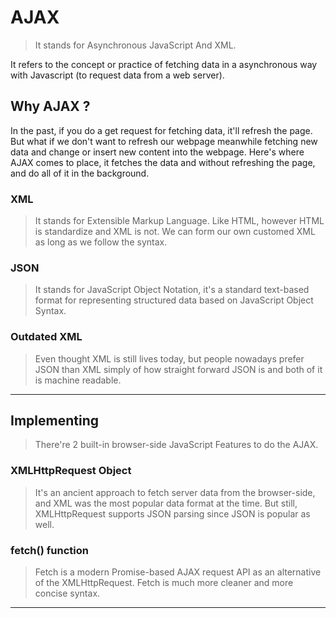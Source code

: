 # AJAX
> It stands for Asynchronous JavaScript And XML.

It refers to the concept or practice of fetching data in a asynchronous way with Javascript (to request data from a web server).

## Why AJAX ?
In the past, if you do a get request for fetching data, it'll refresh the page. But what if we don't want to refresh our webpage meanwhile fetching new data and change or insert new content into the webpage.
Here's where AJAX comes to place, it fetches the data and without refreshing the page, and do all of it in the background.

### XML
> It stands for Extensible Markup Language. Like HTML, however HTML is standardize and XML is not. We can form our own customed XML as long as we follow the syntax.

### JSON
> It stands for JavaScript Object Notation, it's a standard text-based format for representing structured data based on JavaScript Object Syntax.

### Outdated XML
> Even thought XML is still lives today, but people nowadays prefer JSON than XML simply of how straight forward JSON is and both of it is machine readable.

---

## Implementing
> There're 2 built-in browser-side JavaScript Features to do the AJAX.

### XMLHttpRequest Object
> It's an ancient approach to fetch server data from the browser-side, and XML was the most popular data format at the time. But still, XMLHttpRequest supports JSON parsing since JSON is popular as well.

### fetch() function
> Fetch is a modern Promise-based AJAX request API as an alternative of the XMLHttpRequest. Fetch is much more cleaner and more concise syntax.

---
